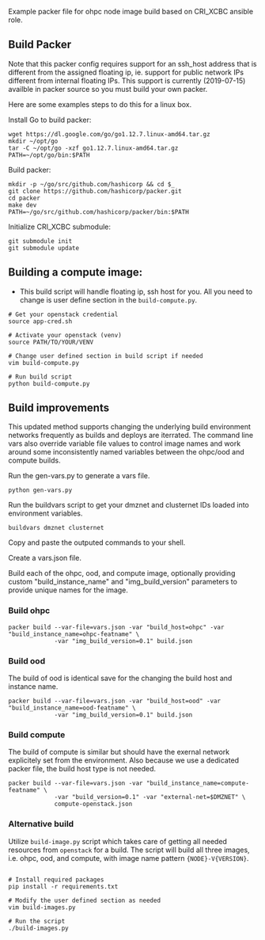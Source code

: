 Example packer file for ohpc node image build based on CRI_XCBC ansible role.

## Build Packer

Note that this packer config requires support for an ssh_host address that is different
from the assigned floating ip, ie. support for public network IPs different from
internal floating IPs.  This support is currently (2019-07-15) availble in packer source
so you must build your own packer.

Here are some examples steps to do this for a linux box.

Install Go to build packer:
```shell
wget https://dl.google.com/go/go1.12.7.linux-amd64.tar.gz
mkdir ~/opt/go
tar -C ~/opt/go -xzf go1.12.7.linux-amd64.tar.gz
PATH=~/opt/go/bin:$PATH
```

Build packer:
```shell
mkdir -p ~/go/src/github.com/hashicorp && cd $_
git clone https://github.com/hashicorp/packer.git
cd packer
make dev
PATH=~/go/src/github.com/hashicorp/packer/bin:$PATH
```

Initialize CRI_XCBC submodule:
```shell
git submodule init
git submodule update
```

## Building a compute image:

- This build script will handle floating ip, ssh host for you. All you need to change is user define section in the `build-compute.py`.

```shell
# Get your openstack credential
source app-cred.sh

# Activate your openstack (venv)
source PATH/TO/YOUR/VENV

# Change user defined section in build script if needed
vim build-compute.py

# Run build script
python build-compute.py
```

## Build improvements

This updated method supports changing the underlying build environment
networks frequently as builds and deploys are iterrated. The
command line vars also override variable file values to control
image names and work around some inconsistently named variables
between the ohpc/ood and compute builds.

Run the gen-vars.py to generate a vars file.
```
python gen-vars.py
```

Run the buildvars script to get your dmznet and clusternet IDs loaded
into environment variables.
```
buildvars dmznet clusternet
```
Copy and paste the outputed commands to your shell.

Create a vars.json file.

Build each of the ohpc, ood, and compute image, optionally providing custom 
"build_instance_name" and "img_build_version" parameters to provide
unique names for the image.

### Build ohpc
```
packer build --var-file=vars.json -var "build_host=ohpc" -var "build_instance_name=ohpc-featname" \
             -var "img_build_version=0.1" build.json
```

### Build ood

The build of ood is identical save for the changing the build host and instance name.
```
packer build --var-file=vars.json -var "build_host=ood" -var "build_instance_name=ood-featname" \
             -var "img_build_version=0.1" build.json
```

### Build compute

The build of compute is similar but should have the exernal network explicitely set from
the environment. Also because we use a dedicated packer file, the build host type is not 
needed.
```
packer build --var-file=vars.json -var "build_instance_name=compute-featname" \
             -var "build_version=0.1" -var "external-net=$DMZNET" \
             compute-openstack.json
```

### Alternative build

Utilize `build-image.py` script which takes care of getting all needed resources from `openstack` for a build. The script will build all three images, i.e. ohpc, ood, and compute, with image name pattern `{NODE}-V{VERSION}`.

```shell

# Install required packages
pip install -r requirements.txt

# Modify the user defined section as needed
vim build-images.py

# Run the script
./build-images.py
```
